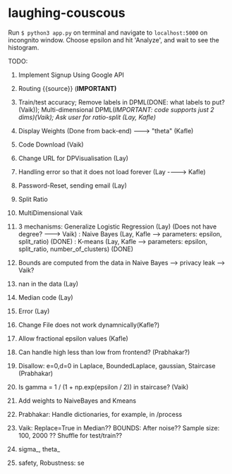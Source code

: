 # laughing-couscous

Run ```$ python3 app.py```  on terminal and navigate to ```localhost:5000``` on incongnito window. Choose epsilon and hit 'Analyze', and wait to see the histogram.

TODO:
1. Implement Signup Using Google API
7. Routing {{source}} (**IMPORTANT)**

10. Train/test accuracy; Remove labels in DPML(DONE: what labels to put?(Vaik)); Multi-dimensional DPML(*IMPORTANT: code supports just 2 dims)(Vaik); Ask user for ratio-split (Lay, Kafle)*

13. Display Weights (Done from back-end) ---> "theta" (Kafle)
14. Code Download (Vaik)
15. Change URL for DPVisualisation (Lay)
17. Handling error so that it does not load forever (Lay ----> Kafle)
18. Password-Reset, sending email (Lay)
19. Split Ratio
20. MultiDimensional Vaik
21. 3 mechanisms: Generalize Logistic Regression  (Lay) (Does not have degree? ---> Vaik)
			    : Naive Bayes (Lay, Kafle --> parameters: epsilon, split_ratio) (DONE)
			    : K-means (Lay, Kafle --> parameters: epsilon, split_ratio, number_of_clusters) (DONE)

22. Bounds are computed from the data in Naive Bayes --> privacy leak --> Vaik?
23. nan in the data (Lay)
24. Median code (Lay)
25. Error (Lay)
26. Change File does not work dynamnically(Kafle?)
27. Allow fractional epsilon values (Kafle)
28. Can handle high less than low from frontend? (Prabhakar?)
29. Disallow: e=0,d=0 in Laplace, BoundedLaplace, gaussian, Staircase (Prabhakar)
30. Is gamma = 1 / (1 + np.exp(epsilon / 2)) in staircase? (Vaik)
31. Add weights to NaiveBayes and Kmeans
32. Prabhakar: Handle dictionaries, for example, in /process
33. Vaik: Replace=True in Median?? BOUNDS: After noise?? Sample size: 100, 2000 ?? Shuffle for test/train??
35. sigma_, theta_
36. safety, Robustness: se